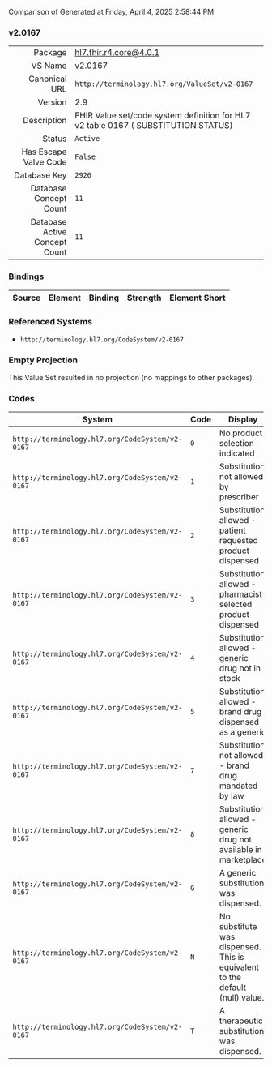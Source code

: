 Comparison of 
Generated at Friday, April 4, 2025 2:58:44 PM

### v2.0167

|      |     |
| ---: | --- |
| Package | hl7.fhir.r4.core@4.0.1 |
| VS Name | v2.0167 |
| Canonical URL | `http://terminology.hl7.org/ValueSet/v2-0167` |
| Version | 2.9 |
| Description | FHIR Value set/code system definition for HL7 v2 table 0167 ( SUBSTITUTION STATUS) |
| Status | `Active` |
| Has Escape Valve Code | `False` |
| Database Key | `2926` |
| Database Concept Count | `11` |
| Database Active Concept Count | `11` |
### Bindings

| Source | Element | Binding | Strength | Element Short |
| ------ | ------- | ------- | -------- | ------------- |

### Referenced Systems

* `http://terminology.hl7.org/CodeSystem/v2-0167`
### Empty Projection

This Value Set resulted in no projection (no mappings to other packages).

### Codes

| System | Code | Display |
| ------ | ---- | ------- |
| `http://terminology.hl7.org/CodeSystem/v2-0167` | `0` | No product selection indicated |
| `http://terminology.hl7.org/CodeSystem/v2-0167` | `1` | Substitution not allowed by prescriber |
| `http://terminology.hl7.org/CodeSystem/v2-0167` | `2` | Substitution allowed - patient requested product dispensed |
| `http://terminology.hl7.org/CodeSystem/v2-0167` | `3` | Substitution allowed - pharmacist selected product dispensed |
| `http://terminology.hl7.org/CodeSystem/v2-0167` | `4` | Substitution allowed - generic drug not in stock |
| `http://terminology.hl7.org/CodeSystem/v2-0167` | `5` | Substitution allowed - brand drug dispensed as a generic |
| `http://terminology.hl7.org/CodeSystem/v2-0167` | `7` | Substitution not allowed - brand drug mandated by law |
| `http://terminology.hl7.org/CodeSystem/v2-0167` | `8` | Substitution allowed - generic drug not available in marketplace |
| `http://terminology.hl7.org/CodeSystem/v2-0167` | `G` | A generic substitution was dispensed. |
| `http://terminology.hl7.org/CodeSystem/v2-0167` | `N` | No substitute was dispensed.  This is equivalent to the default (null) value. |
| `http://terminology.hl7.org/CodeSystem/v2-0167` | `T` | A therapeutic substitution was dispensed. |
